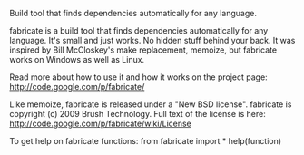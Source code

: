 Build tool that finds dependencies automatically for any language.

fabricate is a build tool that finds dependencies automatically for any
language. It's small and just works. No hidden stuff behind your back. It was
inspired by Bill McCloskey's make replacement, memoize, but fabricate works on
Windows as well as Linux.

Read more about how to use it and how it works on the project page:
    http://code.google.com/p/fabricate/

Like memoize, fabricate is released under a "New BSD license". fabricate is
copyright (c) 2009 Brush Technology. Full text of the license is here:
    http://code.google.com/p/fabricate/wiki/License

To get help on fabricate functions:
    from fabricate import *
    help(function)
